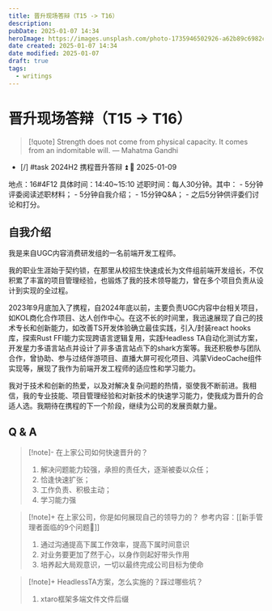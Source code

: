 ```yaml
---
title: 晋升现场答辩（T15 -> T16）
description: 
pubDate: 2025-01-07 14:34
heroImage: https://images.unsplash.com/photo-1735946502926-a62b89c6982c?crop=entropy&cs=srgb&fm=jpg&ixid=M3w2Mjc5MjV8MHwxfHJhbmRvbXx8fHx8fHx8fDE3MzYyMzE3MDR8&ixlib=rb-4.0.3&q=85&w=1200h=400
date created: 2025-01-07 14:34
date modified: 2025-01-07
draft: true
tags:
  - writings
---
```


# 晋升现场答辩（T15 -> T16）

> [!quote] Strength does not come from physical capacity. It comes from an indomitable will.
> — Mahatma Gandhi

- [/] #task 2024H2 携程晋升答辩 ⏫ 📅 2025-01-09

地点：16#4F12
具体时间：14:40~15:10
述职时间：每人30分钟。其中：
    - 5分钟评委阅读述职材料；
    - 5分钟自我介绍；
    - 15分钟Q&A；
    - 之后5分钟供评委们讨论和打分。


## 自我介绍

我是来自UGC内容消费研发组的一名前端开发工程师。

我的职业生涯始于契约锁，在那里从校招生快速成长为文件组前端开发组长，不仅积累了丰富的项目管理经验，也锻炼了我的技术领导能力，曾在多个项目负责从设计到实现的全过程。

2023年9月底加入了携程，自2024年底以前，主要负责UGC内容中台相关项目，如KOL商化合作项目、达人创作中心。在这不长的时间里，我迅速展现了自己的技术专长和创新能力，如改善TS开发体验确立最佳实践，引入/封装react hooks库，探索Rust FFI能力实现跨语言逻辑复用，实践Headless TA自动化测试方案，开发星力多语言站点并设计了非多语言站点下的shark方案等。我还积极参与团队合作，曾协助、参与过结伴游项目、直播大屏可视化项目、鸿蒙VideoCache组件实现等，展现了我作为前端开发工程师的适应性和学习能力。

我对于技术和创新的热爱，以及对解决复杂问题的热情，驱使我不断前进。我相信，我的专业技能、项目管理经验和对新技术的快速学习能力，使我成为晋升的合适人选。我期待在携程的下一个阶段，继续为公司的发展贡献力量。

## Q & A

>[!note]- 在上家公司如何快速晋升的？
>1. 解决问题能力较强，承担的责任大，逐渐被委以众任；
>2. 恰逢快速扩张；
>3. 工作负责、积极主动；
>4. 学习能力强


>[!note]+ 在上家公司，你是如何展现自己的领导力的？
>参考内容：[[新手管理者面临的9个问题🙋]]
>1. 通过沟通提高下属工作效率，提高下属时间意识
>2. 对业务要更加了然于心，以身作则起好带头作用
>3. 培养起大局观意识，一切以最终完成公司目标为使命

>[!note]+ HeadlessTA方案，怎么实施的？踩过哪些坑？
>1. xtaro框架多端文件文件后缀
>  
